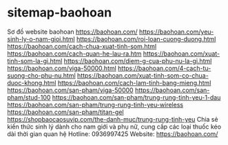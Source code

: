 # sitemap-baohoan
Sơ đồ website baohoan
https://baohoan.com/
https://baohoan.com/yeu-sinh-ly-o-nam-gioi.html
https://baohoan.com/roi-loan-cuong-duong.html
https://baohoan.com/cach-chua-xuat-tinh-som.html
https://baohoan.com/cach-quan-he-lau-ra.htm
https://baohoan.com/xuat-tinh-som-la-gi.html
https://baohoan.com/diem-g-cua-phu-nu-la-gi.html
https://baohoan.com/viga-50000.html
https://baohoan.com/4-cach-tu-suong-cho-phu-nu.html
https://baohoan.com/xuat-tinh-som-co-chua-duoc-khong.html
https://baohoan.com/cach-lam-tinh-bang-mieng.html
https://baohoan.com/san-pham/viga-50000
https://baohoan.com/san-pham/stud-100
https://baohoan.com/san-pham/trung-rung-tinh-yeu-1-dau
https://baohoan.com/san-pham/trung-rung-tinh-yeu-wireless
https://baohoan.com/san-pham/titan-gel
https://shopbaocaosuvip.com/the-danh-muc/trung-rung-tinh-yeu
Chia sẻ kiến thức sinh lý dành cho nam giới và phụ nữ, cung cấp các loại thuốc kéo dài thời gian quan hệ
Hotline: 0936997425
Website: https://baohoan.com/
